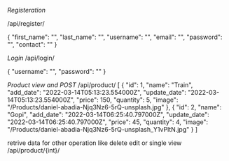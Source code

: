 *Registeration*

/api/register/

{
    "first_name": "",
    "last_name": "",
    "username": "",
    "email": "",
    "password": "",
    "contact": ""
}

*Login*
/api/login/

{
    "username": "",
    "password": ""
}


*Product view and POST*
/api/product/
[
    {
        "id": 1,
        "name": "Train",
        "add_date": "2022-03-14T05:13:23.554000Z",
        "update_date": "2022-03-14T05:13:23.554000Z",
        "price": 150,
        "quantity": 5,
        "image": "/Products/daniel-abadia-Njq3Nz6-5rQ-unsplash.jpg"
    },
    {
        "id": 2,
        "name": "Gopi",
        "add_date": "2022-03-14T06:25:40.797000Z",
        "update_date": "2022-03-14T06:25:40.797000Z",
        "price": 45,
        "quantity": 4,
        "image": "/Products/daniel-abadia-Njq3Nz6-5rQ-unsplash_Y1vPltN.jpg"
    }
]

retrive data for other operation like delete edit or single view
/api/product/{int}/
